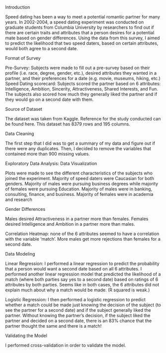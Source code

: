Introduction
	
Speed dating has been a way to meet a potential romantic partner for many years. In 2002-2004, a speed dating experiment was conducted on graduate students from Columbia University by researchers to find out if there are certain traits and attributes that a person desires for a potential mate based on gender differences. Using the data from this survey, I aimed to predict the likelihood that two speed daters, based on certain attributes, would both agree to a second date.

Format of Survey

Pre-Survey: Subjects were made to fill out a pre-survey based on their profile (i.e. race, degree, gender, etc.), desired attributes they wanted in a partner, and their preferences for a date (e.g. movie, museums, hiking, etc.)
Speed Dating scorecard: Subjects scored the partner based on 6 attributes: Intelligence, Ambition, Sincerity, Attractiveness, Shared Interests, and Fun. The subjects also scored how much they generally liked the partner and if they would go on a second date with them.

Source of Dataset

The dataset was taken from Kaggle. Reference for the study conducted can be found here.
This dataset has 8379 rows and 195 columns.

Data Cleaning

The first step that I did was to get a summary of my data and figure out if there were any duplicates. Then, I decided to remove the variables that contained more than 900 missing values.


Exploratory Data Analysis: Data Visualization

Plots were made to see the different characteristics of the subjects who joined the experiment.
Majority of speed daters were Caucasian for both genders.
Majority of males were pursuing business degrees while majority of females were pursuing Education.
Majority of males were in banking, consulting, finance, and business.
Majority of females were in academia and research

Gender Differences

Males desired Attractiveness in a partner more than females.
Females desired Intelligence and Ambition in a partner more than males.

Correlation Heatmap: none of the 6 attributes seemed to have a correlation with the variable ‘match’.
More males get more rejections than females for a second date.


Data Modeling

Linear Regression: I performed a linear regression to predict the probability that a person would want a second date based on all 6 attributes. I performed another linear regression model that predicted the likelihood of a match (where both parties say yes to a second date) based on ratings of 6 attributes by both parties. Seems like in both cases, the 6 attributes did not explain much about why a match would be made. (R squared is weak.)
 
Logistic Regression: I then performed a logistic regression to predict whether a match could be made just knowing the decision of the subject (to see the partner for a second date) and if the subject generally liked the partner.
Without knowing the partner’s decision, if the subject liked the partner and decided on a second date, there is an 83% chance that the partner thought the same and there is a match!

Validating the Model

I performed cross-validation in order to validate the model.
